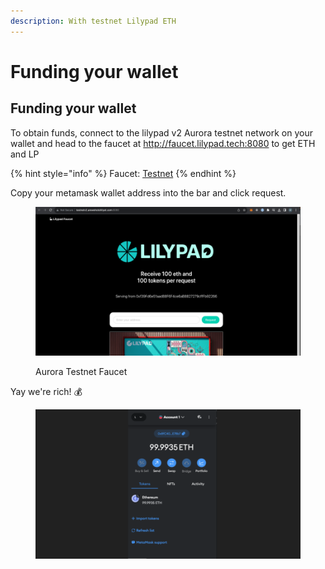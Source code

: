 ```yaml
---
description: With testnet Lilypad ETH
---
```


# Funding your wallet

## Funding your wallet

To obtain funds, connect to the lilypad v2 Aurora testnet network on your wallet and head to the faucet at http://faucet.lilypad.tech:8080 to get ETH and LP

{% hint style="info" %}
Faucet: [Testnet](http://faucet.lilypad.tech:8080)
{% endhint %}

Copy your metamask wallet address into the bar and click request.

<figure><img src="../../.gitbook/assets/wallet_lp.png" alt=""><figcaption><p>Aurora Testnet Faucet</p></figcaption></figure>

Yay we're rich! :moneybag:

<figure><img src="../../.gitbook/assets/wallet_final.png" alt=""><figcaption></figcaption></figure>
